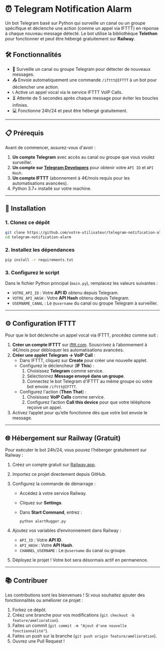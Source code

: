 # ⏰ Telegram Notification Alarm

Un bot Telegram basé sur Python qui surveille un canal ou un groupe spécifique et déclenche une action (comme un appel via IFTTT) en réponse à chaque nouveau message détecté. Le bot utilise la bibliothèque **Telethon** pour fonctionner et peut être hébergé gratuitement sur **Railway**.

## 🛠️ Fonctionnalités

- 🔔 Surveille un canal ou groupe Telegram pour détecter de nouveaux messages.
- 📤 Envoie automatiquement une commande `/ifttt@IFTTT` à un bot pour déclencher une action.
- 📞 Active un appel vocal via le service IFTTT VoIP Calls.
- ⏳ Attente de 5 secondes après chaque message pour éviter les boucles infinies.
- 💻 Fonctionne 24h/24 et peut être hébergé gratuitement.

---

## 📋 Prérequis

Avant de commencer, assurez-vous d'avoir :

1. **Un compte Telegram** avec accès au canal ou groupe que vous voulez surveiller.
2. **Un compte sur [Telegram Developers](https://my.telegram.org/)** pour obtenir votre `API ID` et `API Hash`.
3. **Un compte IFTTT** (abonnement à 4€/mois requis pour les automatisations avancées).
4. Python 3.7+ installé sur votre machine.

---

## 🚀 Installation

### 1. Clonez ce dépôt

``` bash
git clone https://github.com/votre-utilisateur/telegram-notification-alarm.git
cd telegram-notification-alarm
```

### 2. Installez les dépendances

``` bash
pip install -r requirements.txt
```

### 3. Configurez le script

Dans le fichier Python principal (`main.py`), remplacez les valeurs suivantes :

- `VOTRE_API_ID` : Votre **API ID** obtenu depuis Telegram.
- `VOTRE_API_HASH` : Votre **API Hash** obtenu depuis Telegram.
- `USERNAME_CANAL` : Le `@username` du canal ou groupe Telegram à surveiller.

---

## ⚙️ Configuration IFTTT

Pour que le bot déclenche un appel vocal via IFTTT, procédez comme suit :

1. **Créer un compte IFTTT** sur [ifttt.com](https://ifttt.com/). Souscrivez à l’abonnement à 4€/mois pour débloquer les automatisations avancées.
2. **Créer une applet Telegram → VoIP Call** :
   - Dans IFTTT, cliquez sur **Create** pour créer une nouvelle applet.
   - Configurez le déclencheur (**IF This**) :
     1. Choisissez **Telegram** comme service.
     2. Sélectionnez **Message envoyé dans un groupe**.
     3. Connectez le bot Telegram d'IFTTT au même groupe où votre bot envoie `/ifttt@IFTTT`.
   - Configurez l'action (**Then That**) :
     1. Choisissez **VoIP Calls** comme service.
     2. Configurez l’action **Call this device** pour que votre téléphone reçoive un appel.
3. Activez l’applet pour qu’elle fonctionne dès que votre bot envoie le message.

---

## 🌐 Hébergement sur Railway (Gratuit)

Pour exécuter le bot 24h/24, vous pouvez l’héberger gratuitement sur Railway :

1. Créez un compte gratuit sur [Railway.app](https://railway.app/).
2. Importez ce projet directement depuis GitHub.
3. Configurez la commande de démarrage :
   - Accédez à votre service Railway.
   - Cliquez sur **Settings**.
   - Dans **Start Command**, entrez :

     ``` plaintext
     python alertRugger.py
     ```

5. Ajoutez vos variables d’environnement dans Railway :
   - `API_ID` : Votre **API ID**.
   - `API_HASH` : Votre **API Hash**.
   - `CHANNEL_USERNAME` : Le `@username` du canal ou groupe.

6. Déployez le projet ! Votre bot sera désormais actif en permanence.

---

## 📚 Contribuer

Les contributions sont les bienvenues ! Si vous souhaitez ajouter des fonctionnalités ou améliorer ce projet :

1. Forkez ce dépôt.
2. Créez une branche pour vos modifications (`git checkout -b feature/amélioration`).
3. Faites un commit (`git commit -m "Ajout d'une nouvelle fonctionnalité"`).
4. Faites un push sur la branche (`git push origin feature/amélioration`).
5. Ouvrez une Pull Request !
